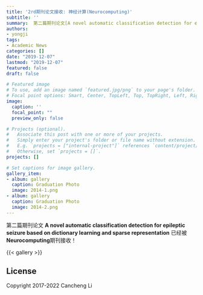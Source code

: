 ```yaml
---
title: '2rd期刊论文接收: 神经计算(Neurocomputing)'
subtitle: ''
summary:  第二篇期刊论文[A novel automatic classification detection for epileptic seizure based on dictionary learning and sparse representation](https://www.sciencedirect.com/science/article/abs/pii/S0925231219317114)已经在神经计算杂志(中科院二区Top)上接收！
authors:
- yongji
tags:
- Academic News
categories: []
date: "2019-12-07"
lastmod: "2019-12-07"
featured: false
draft: false

# Featured image
# To use, add an image named `featured.jpg/png` to your page's folder.
# Focal point options: Smart, Center, TopLeft, Top, TopRight, Left, Right, BottomLeft, Bottom, BottomRight
image:
  caption: ''
  focal_point: ""
  preview_only: false

# Projects (optional).
#   Associate this post with one or more of your projects.
#   Simply enter your project's folder or file name without extension.
#   E.g. `projects = ["internal-project"]` references `content/project/deep-learning/index.md`.
#   Otherwise, set `projects = []`.
projects: []

# Set captions for image gallery.
gallery_item:
- album: gallery
  caption: Graduation Photo
  image: 2014-1.png
- album: gallery
  caption: Graduation Photo
  image: 2014-2.png
---
```


第二篇期刊论文 **A novel automatic classification detection for epileptic seizure based on dictionary learning and sparse representation** 已经被**Neurocomputing**期刊接收！ 

{{< gallery >}}

## License

Copyright 2017-2022 Cancheng Li

